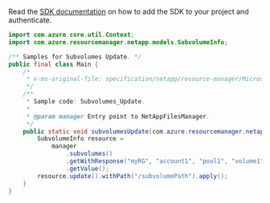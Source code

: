 Read the [SDK documentation](https://github.com/Azure/azure-sdk-for-java/blob/azure-resourcemanager-netapp_1.0.0-beta.8/sdk/netapp/azure-resourcemanager-netapp/README.md) on how to add the SDK to your project and authenticate.

```java
import com.azure.core.util.Context;
import com.azure.resourcemanager.netapp.models.SubvolumeInfo;

/** Samples for Subvolumes Update. */
public final class Main {
    /*
     * x-ms-original-file: specification/netapp/resource-manager/Microsoft.NetApp/stable/2021-10-01/examples/Subvolumes_Update.json
     */
    /**
     * Sample code: Subvolumes_Update.
     *
     * @param manager Entry point to NetAppFilesManager.
     */
    public static void subvolumesUpdate(com.azure.resourcemanager.netapp.NetAppFilesManager manager) {
        SubvolumeInfo resource =
            manager
                .subvolumes()
                .getWithResponse("myRG", "account1", "pool1", "volume1", "subvolume1", Context.NONE)
                .getValue();
        resource.update().withPath("/subvolumePath").apply();
    }
}
```
